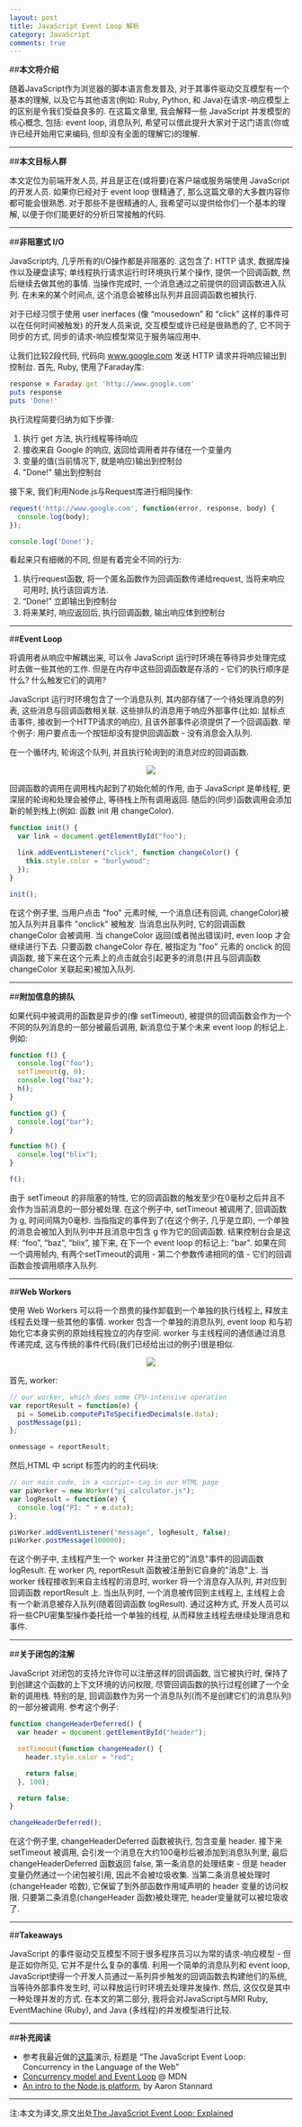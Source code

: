 ```yaml
---
layout: post
title: JavaScript Event Loop 解析
category: JavaScript
comments: true
---
```


<style>
.right {
    float: right;
    margin-left: 20px;
    margin-bottom: 20px;
}
.centered {
  text-align: center;
}
</style>

##**本文将介绍**

随着JavaScript作为浏览器的脚本语言愈发普及, 对于其事件驱动交互模型有一个基本的理解, 以及它与其他语言(例如: Ruby, Python, 和 Java)在请求-响应模型上的区别是令我们受益良多的. 在这篇文章里, 我会解释一些 JavaScript 并发模型的核心概念, 包括: event loop, 消息队列, 希望可以借此提升大家对于这门语言(你或许已经开始用它来编码, 但却没有全面的理解它)的理解.



------

##**本文目标人群**

本文定位为前端开发人员, 并且是正在(或将要)在客户端或服务端使用 JavaScript 的开发人员. 如果你已经对于 event loop 很精通了, 那么这篇文章的大多数内容你都可能会很熟悉. 对于那些不是很精通的人, 我希望可以提供给你们一个基本的理解, 以便于你们能更好的分析日常接触的代码.

------

##**非阻塞式 I/O**

JavaScript内, 几乎所有的I/O操作都是非阻塞的. 这包含了: HTTP 请求, 数据库操作以及硬盘读写; 单线程执行请求运行时环境执行某个操作, 提供一个回调函数, 然后继续去做其他的事情. 当操作完成时, 一个消息通过之前提供的回调函数进入队列. 在未来的某个时间点, 这个消息会被移出队列并且回调函数也被执行.

对于已经习惯于使用 user inerfaces (像 “mousedown” 和 “click” 这样的事件可以在任何时间被触发) 的开发人员来说, 交互模型或许已经是很熟悉的了, 它不同于同步的方式, 同步的请求-响应模型常见于服务端应用中.

让我们比较2段代码, 代码向 www.google.com 发送 HTTP 请求并将响应输出到控制台. 首先, Ruby, 使用了Faraday库:

``` ruby
response = Faraday.get 'http://www.google.com'
puts response
puts 'Done!'
```

执行流程简要归纳为如下步骤:

1. 执行 get 方法, 执行线程等待响应
2. 接收来自 Google 的响应, 返回给调用者并存储在一个变量内
3. 变量的值(当前情况下, 就是响应)输出到控制台
4. "Done!" 输出到控制台

接下来, 我们利用Node.js与Request库进行相同操作:

``` js
request('http://www.google.com', function(error, response, body) {
  console.log(body);
});

console.log('Done!');
```

看起来只有细微的不同, 但是有着完全不同的行为:

1. 执行request函数, 将一个匿名函数作为回调函数传递给request, 当将来响应可用时, 执行该回调方法.
2. “Done!” 立即输出到控制台
3. 将来某时, 响应返回后, 执行回调函数, 输出响应体到控制台

------

##**Event Loop**

将调用者从响应中解耦出来, 可以令 JavaScript 运行时环境在等待异步处理完成时去做一些其他的工作. 但是在内存中这些回调函数是存活的 - 它们的执行顺序是什么? 什么触发它们的调用?

JavaScript 运行时环境包含了一个消息队列, 其内部存储了一个待处理消息的列表, 这些消息与回调函数相关联. 这些排队的消息用于响应外部事件(比如: 鼠标点击事件, 接收到一个HTTP请求的响应), 且该外部事件必须提供了一个回调函数. 举个例子: 用户要点击一个按钮却没有提供回调函数 - 没有消息会入队列.

在一个循环内, 轮询这个队列, 并且执行轮询到的消息对应的回调函数.

<p class="centered"><img style="display:inline;" src="{{ site.baseurl }}public/img/event_loop.png" /></p>

回调函数的调用在调用栈内起到了初始化帧的作用, 由于 JavaScript 是单线程, 更深层的轮询和处理会被停止, 等待栈上所有调用返回. 随后的(同步)函数调用会添加新的帧到栈上(例如: 函数 init 用 changeColor).

``` js
function init() {
  var link = document.getElementById("foo");

  link.addEventListener("click", function changeColor() {
    this.style.color = "burlywood";
  });
}

init();
```

在这个例子里, 当用户点击 "foo" 元素时候, 一个消息(还有回调, changeColor)被加入队列并且事件 "onclick" 被触发. 当消息出队列时, 它的回调函数 changeColor 会被调用. 当 changeColor 返回(或者抛出错误)时, even loop 才会继续进行下去. 只要函数 changeColor 存在, 被指定为 "foo" 元素的 onclick 的回调函数, 接下来在这个元素上的点击就会引起更多的消息(并且与回调函数 changeColor 关联起来)被加入队列.

------

##**附加信息的排队**

如果代码中被调用的函数是异步的(像 setTimeout), 被提供的回调函数会作为一个不同的队列消息的一部分被最后调用, 新消息位于某个未来 event loop 的标记上. 例如:

``` js
function f() {
  console.log("foo");
  setTimeout(g, 0);
  console.log("baz");
  h();
}

function g() {
  console.log("bar");
}

function h() {
  console.log("blix");
}

f();
```

由于 setTimeout 的非阻塞的特性, 它的回调函数的触发至少在0毫秒之后并且不会作为当前消息的一部分被处理. 在这个例子中, setTimeout 被调用了, 回调函数为 g, 时间间隔为0毫秒. 当指指定的事件到了(在这个例子, 几乎是立即), 一个单独的消息会被加入到队列中并且消息中包含 g 作为它的回调函数. 结果控制台会是这样: “foo”, “baz”, “blix”, 接下来, 在下一个 event loop 的标记上: "bar". 如果在同一个调用帧内, 有两个setTimeout的调用 - 第二个参数传递相同的值 - 它们的回调函数会按调用顺序入队列.

------

##**Web Workers**

使用 Web Workers 可以将一个昂贵的操作卸载到一个单独的执行线程上, 释放主线程去处理一些其他的事情. worker 包含一个单独的消息队列, event loop 和与初始化它本身实例的原始线程独立的内存空间. worker 与主线程间的通信通过消息传递完成, 这与传统的事件代码(我们已经给出过的例子)很是相似.

<p class="centered"><img style="display:inline;" src="{{ site.baseurl }}public/img/event_loop1.png" /></p>

首先, worker:

``` js
// our worker, which does some CPU-intensive operation
var reportResult = function(e) {
  pi = SomeLib.computePiToSpecifiedDecimals(e.data);
  postMessage(pi);
};

onmessage = reportResult;
```

然后,HTML 中 script 标签内的的主代码块:

``` js
// our main code, in a <script>-tag in our HTML page
var piWorker = new Worker("pi_calculator.js");
var logResult = function(e) {
  console.log("PI: " + e.data);
};

piWorker.addEventListener("message", logResult, false);
piWorker.postMessage(100000);
```

在这个例子中, 主线程产生一个 worker 并注册它的"消息"事件的回调函数 logResult. 在 worker 内, reportResult 函数被注册到它自身的"消息"上. 当 worker 线程接收到来自主线程的消息时, worker 将一个消息存入队列, 并对应到回调函数 reportResult 上. 当出队列时, 一个消息被传回到主线程上, 主线程上会有一个新消息被存入队列(随着回调函数 logResult). 通过这种方式, 开发人员可以将一些CPU密集型操作委托给一个单独的线程, 从而释放主线程去继续处理消息和事件.

------

##**关于闭包的注解**

JavaScript 对闭包的支持允许你可以注册这样的回调函数, 当它被执行时, 保持了到创建这个函数的上下文环境的访问权限, 尽管回调函数的执行过程创建了一个全新的调用栈. 特别的是, 回调函数作为另一个消息队列(而不是创建它们的消息队列)的一部分被调用. 参考这个例子:

``` js
function changeHeaderDeferred() {
  var header = document.getElementById("header");

  setTimeout(function changeHeader() {
    header.style.color = "red";

    return false;
  }, 100);

  return false;
}

changeHeaderDeferred();
```

在这个例子里, changeHeaderDeferred 函数被执行, 包含变量 header. 接下来 setTimeout 被调用, 会引发一个消息在大约100毫秒后被添加到消息队列里, 最后 changeHeaderDeferred 函数返回 false, 第一条消息的处理结束 - 但是 header 变量仍然通过一个闭包被引用, 因此不会被垃圾收集. 当第二条消息被处理时(changeHeader 哈数), 它保留了到外部函数作用域声明的 header 变量的访问权限. 只要第二条消息(changeHeader 函数)被处理完, header变量就可以被垃圾收了.

------

##**Takeaways**

JavaScript 的事件驱动交互模型不同于很多程序员习以为常的请求-响应模型 - 但是正如你所见, 它并不是什么复杂的事情. 利用一个简单的消息队列和 event loop, JavaScript使得一个开发人员通过一系列异步触发的回调函数去构建他们的系统, 当等待外部事件发生时, 可以释放运行时环境去处理并发操作. 然后, 这仅仅是其中一种处理并发的方式. 在本文的第二部分, 我将会对JavaScript与MRI Ruby, EventMachine (Ruby), and Java (多线程)的并发模型进行比较.

------

##**补充阅读**

- 参考我最近做的[这篇](https://docs.google.com/presentation/d/1KtgaIvDQwMaqZ6ax3zU2oka62sF2ZQSPv1SEirD-XtY/edit?usp=sharing)演示, 标题是 “The JavaScript Event Loop: Concurrency in the Language of the Web”
- [Concurrency model and Event Loop](https://developer.mozilla.org/en-US/docs/Web/JavaScript/EventLoop) @ MDN
- [An intro to the Node.js platform](http://www.aaronstannard.com/intro-to-nodejs-for-net-developers/), by Aaron Stannard

------

注:本文为译文,原文出处[The JavaScript Event Loop: Explained](http://blog.carbonfive.com/2013/10/27/the-javascript-event-loop-explained/)
